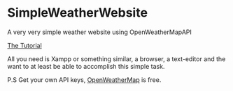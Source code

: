 # SimpleWeatherWebsite
A very very simple weather website using OpenWeatherMapAPI

[The Tutorial](https://www.youtube.com/watch?v=81EuJ5WCyVs)

All you need is Xampp or something similar, a browser, a text-editor and the want to at least be able to accomplish this simple task.

P.S Get your own API keys, [OpenWeatherMap](https://openweathermap.org/) is free.

